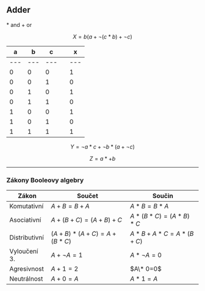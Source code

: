 ## Adder
\* and
\+ or

$$X = b(a+\neg(c*b)+\neg c)$$




| a   | b   | c   |     | x   |
| --- | --- | --- | --- | --- |
| --- | --- | --- |     | --- |
| 0   | 0   | 0   |     | 1   |
| 0   | 0   | 1   |     | 0   |
| 0   | 1   | 0   |     | 1   |
| 0   | 1   | 1   |     | 0   |
| 1   | 0   | 0   |     | 1   | 
| 1   | 0   | 1   |     | 0   |
| 1   | 1   | 1   |     | 1   |


$$Y = \neg a *c +\neg b* (a+\neg c)$$



$$Z = a *+ b$$

---
 

### Zákony Booleovy algebry

| Zákon         | Součet                  | Součin              |
| ------------- | ----------------------- | ------------------- |
| Komutativní   | $A+B = B+A$             | $A*B= B*A$          |
| Asociativní   | $A+(B+C) = (A+B)+C$     | $A*(B*C) = (A*B)*C$ |
| Distributivní | $(A+B)*(A+C) = A+(B*C)$ | $A*B+A*C = A*(B+C)$ |
| Vyloučení 3.  | $A + \neg A = 1$        | $A*\neg A = 0$      |
| Agresivnost   | $A+1 = 2$               | $A\* 0=0$             |
| Neutrálnost   | $A+0=A$                 | $A *1=A$                    |
 
